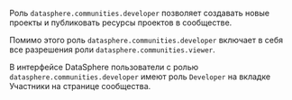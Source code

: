 Роль `datasphere.communities.developer` позволяет создавать новые проекты и публиковать ресурсы проектов в сообществе.

Помимо этого роль `datasphere.communities.developer` включает в себя все разрешения роли `datasphere.communities.viewer`.

В интерфейсе DataSphere пользователи с ролью `datasphere.communities.developer` имеют роль `Developer` на вкладке Участники на странице сообщества.